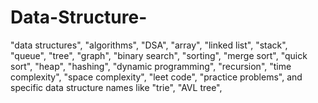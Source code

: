 # Data-Structure-
"data structures", "algorithms", "DSA", "array", "linked list", "stack", "queue", "tree", "graph", "binary search", "sorting", "merge sort", "quick sort", "heap", "hashing", "dynamic programming", "recursion", "time complexity", "space complexity", "leet code", "practice problems", and specific data structure names like "trie", "AVL tree",
